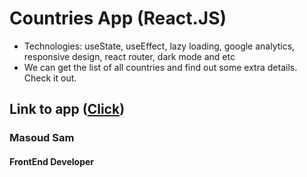 # Countries App (React.JS)
- Technologies: useState, useEffect, lazy loading, google analytics, responsive design, react router, dark mode and etc
- We can get the list of all countries and find out some extra details. Check it out.
## Link to app ([Click](https://zesty-cranachan-52e433.netlify.app/))

### Masoud Sam
#### FrontEnd Developer
